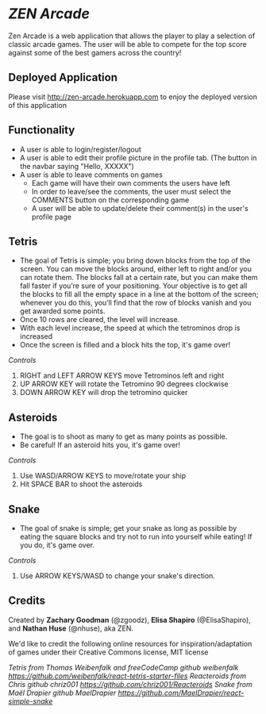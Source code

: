 # **_ZEN Arcade_**

Zen Arcade is a web application that allows the player to play a selection of classic arcade games. The user will be able to compete for the top score against some of the
best gamers across the country!
              
## **Deployed Application**
Please visit http://zen-arcade.herokuapp.com to enjoy the deployed version of this application
                                                                            
## **Functionality**
                                                                            
* A user is able to login/register/logout
* A user is able to edit their profile picture in the profile tab. (The button in the navbar saying "Hello, XXXXX")
* A user is able to leave comments on games
  * Each game will have their own comments the users have left
  * In order to leave/see the comments, the user must select the COMMENTS button on the corresponding game
  * A user will be able to update/delete their comment(s) in the user's profile page
              
## **Tetris**
  * The goal of Tetris is simple; you bring down blocks from the top of the screen. You can move the blocks around, either left to right and/or you can rotate them. The blocks      fall at a certain rate, but you can make them fall faster if you’re sure of your positioning. Your objective is to get all the blocks to fill all the empty space in a line at    the bottom of the screen; whenever you do this, you’ll find that the row of blocks vanish and you get awarded some points.
  * Once 10 rows are cleared, the level will increase.
  * With each level increase, the speed at which the tetrominos drop is increased
  * Once the screen is filled and a block hits the top, it's game over!

                                                  
*Controls*
  1. RIGHT and LEFT ARROW KEYS move Tetrominos left and right
  2. UP ARROW KEY will rotate the Tetromino 90 degrees clockwise 
  3. DOWN ARROW KEY will drop the tetromino quicker
                 
## **Asteroids**
 * The goal is to shoot as many to get as many points as possible.
 * Be careful! If an asteroid hits you, it's game over!

*Controls*
1. Use WASD/ARROW KEYS to move/rotate your ship
2. Hit SPACE BAR to shoot the asteroids

## **Snake**
  * The goal of snake is simple; get your snake as long as possible by eating the square blocks and try not to run into yourself while eating! If you do, it's game over.

*Controls*
1. Use ARROW KEYS/WASD to change your snake's direction.

## **Credits**
Created by **Zachary Goodman** (@zgoodz), **Elisa Shapiro** (@ElisaShapiro), and **Nathan Huse** (@nhuse), aka ZEN.

We'd like to credit the following online resources for inspiration/adaptation of games under their Creative Commons license, MIT license

*Tetris from Thomas Weibenfalk and freeCodeCamp github weibenfalk https://github.com/weibenfalk/react-tetris-starter-files*
*Reacteroids from Chris github chriz001 https://github.com/chriz001/Reacteroids*
*Snake from Maël Drapier github MaelDrapier https://github.com/MaelDrapier/react-simple-snake*
